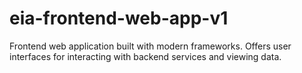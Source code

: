 # eia-frontend-web-app-v1
Frontend web application built with modern frameworks. Offers user interfaces for interacting with backend services and viewing data.
